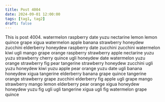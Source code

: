 ```yaml
---
title: Post 4004
date: 2024-09-01 12:00:00
tags: [tag1, tag2]
draft: false
---
```

This is post 4004.
watermelon
raspberry
date
yuzu
nectarine
lemon
lemon
quince
grape
xigua
watermelon
apple
banana
strawberry
honeydew
zucchini
elderberry
honeydew
raspberry
date
zucchini
zucchini
watermelon
kiwi
ugli
mango
grape
orange
raspberry
strawberry
apple
nectarine
yuzu
yuzu
strawberry
cherry
quince
ugli
honeydew
date
watermelon
yuzu
orange
strawberry
fig
pear
tangerine
strawberry
honeydew
zucchini
ugli
yuzu
honeydew
kiwi
yuzu
apple
pear
orange
yuzu
date
ugli
banana
honeydew
xigua
tangerine
elderberry
banana
grape
quince
tangerine
orange
strawberry
grape
zucchini
elderberry
fig
apple
ugli
grape
mango
strawberry
mango
lemon
elderberry
pear
orange
xigua
honeydew
honeydew
yuzu
fig
ugli
ugli
tangerine
xigua
ugli
fig
watermelon
grape
quince
